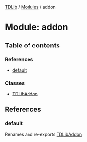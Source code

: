 [TDLib](../README.md) / [Modules](../modules.md) / addon

# Module: addon

## Table of contents

### References

- [default](addon.md#default)

### Classes

- [TDLibAddon](../classes/addon.TDLibAddon.md)

## References

### default

Renames and re-exports [TDLibAddon](../classes/addon.TDLibAddon.md)
